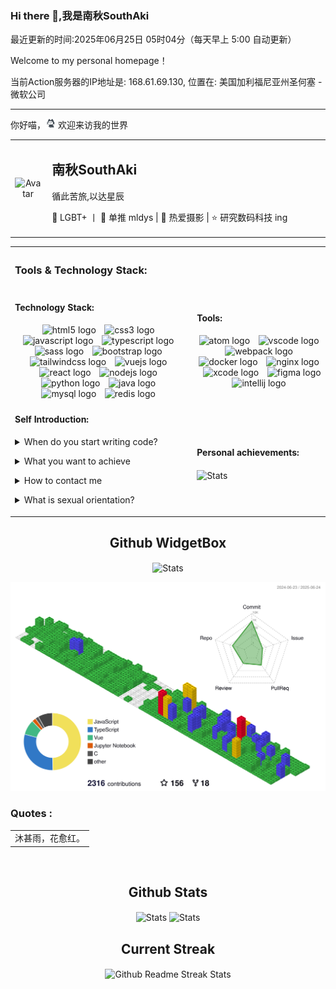 <h3>Hi there 👋,我是南秋SouthAki</h3>
<p>最近更新的时间:2025年06月25日 05时04分（每天早上 5:00 自动更新）</p>
<p>Welcome to my personal homepage！</p>
<p>当前Action服务器的IP地址是: 168.61.69.130, 位置在: 美国加利福尼亚州圣何塞 - 微软公司</p>
<hr  />
<p>你好喵，<img loading="lazy" src="/src/images/mona-loading-default.gif" width="16" height="16" alt="猫猫"> 欢迎来访我的世界</p>
<table style="width:100%; table-layout:fixed;">
  <tr>
    <td width="160" align="center">
      <img width="150" loading="lazy" src="https://avatars.githubusercontent.com/u/57227318?v=4" alt="Avatar">
    </td>
    <td style="padding-left: 10px; width:100%;">
      <h2>南秋SouthAki</h2>
      <p>循此苦旅,以达星辰</p>
      <p>🌈 LGBT+ 丨 💖 单推 mldys | 🎉 热爱摄影 | ⭐ 研究数码科技 ing</p>
    </td>
  </tr>
</table>
<table>
  <th colspan="2">
    <h3 align="left">Tools & Technology Stack:</h3>
  </th>
  <tr>
    <td>
      <h4 align="left">Technology Stack:</h4>
      <div align="center">
        <img src="https://fastly.jsdelivr.net/gh/devicons/devicon/icons/html5/html5-original.svg" height="45" loading="lazy" alt="html5 logo"  />
        <img width="6" loading="lazy"  />
        <img src="https://fastly.jsdelivr.net/gh/devicons/devicon/icons/css3/css3-original.svg" height="45" loading="lazy" alt="css3 logo"  />
        <img width="6" loading="lazy"  />
        <img src="https://fastly.jsdelivr.net/gh/devicons/devicon/icons/javascript/javascript-original.svg" height="45" loading="lazy" alt="javascript logo"  />
        <img width="6" loading="lazy"  />
        <img src="https://fastly.jsdelivr.net/gh/devicons/devicon/icons/typescript/typescript-original.svg" height="45" loading="lazy" alt="typescript logo"  />
        <img width="6" loading="lazy"  />
        <img src="https://fastly.jsdelivr.net/gh/devicons/devicon/icons/sass/sass-original.svg" height="45" loading="lazy" alt="sass logo"  />
        <img width="6" loading="lazy"  />
        <img src="https://fastly.jsdelivr.net/gh/devicons/devicon/icons/bootstrap/bootstrap-original.svg" height="45" loading="lazy" alt="bootstrap logo"  />
        <img width="6" loading="lazy"  />
        <img src="https://fastly.jsdelivr.net/gh/devicons/devicon/icons/tailwindcss/tailwindcss-original.svg" height="45" loading="lazy" alt="tailwindcss logo"  />
        <img width="6" loading="lazy"  />
        <img src="https://fastly.jsdelivr.net/gh/devicons/devicon/icons/vuejs/vuejs-original.svg" height="45" loading="lazy" alt="vuejs logo"  />
        <img width="6" loading="lazy"  />
        <img src="https://fastly.jsdelivr.net/gh/devicons/devicon/icons/react/react-original.svg" height="45" loading="lazy" alt="react logo"  />
        <img width="6" loading="lazy"  />
        <img src="https://fastly.jsdelivr.net/gh/devicons/devicon/icons/nodejs/nodejs-original.svg" height="45" loading="lazy" alt="nodejs logo"  />
        <img width="6" loading="lazy"  />
        <img src="https://fastly.jsdelivr.net/gh/devicons/devicon/icons/python/python-original.svg" height="45" loading="lazy" alt="python logo"  />
        <img width="6" loading="lazy"  />
        <img src="https://fastly.jsdelivr.net/gh/devicons/devicon/icons/java/java-original.svg" height="45" loading="lazy" alt="java logo"  />
        <img width="6" loading="lazy"  />
        <img src="https://fastly.jsdelivr.net/gh/devicons/devicon/icons/mysql/mysql-original.svg" height="45" loading="lazy" alt="mysql logo"  />
        <img width="6" loading="lazy"  />
        <img src="https://fastly.jsdelivr.net/gh/devicons/devicon/icons/redis/redis-original.svg" height="45" loading="lazy" alt="redis logo"  />
        <img width="6" loading="lazy"  />
      </div>
    </td>
    <td>
      <h4 align="left">Tools:</h4>
      <div align="center">
        <img src="https://fastly.jsdelivr.net/gh/devicons/devicon/icons/atom/atom-original.svg" height="45" loading="lazy" alt="atom logo"  />
        <img width="6" loading="lazy"  />
        <img src="https://fastly.jsdelivr.net/gh/devicons/devicon/icons/vscode/vscode-original.svg" height="45" loading="lazy" alt="vscode logo"  />
        <img width="6" loading="lazy"  />
        <img src="https://fastly.jsdelivr.net/gh/devicons/devicon/icons/webpack/webpack-original.svg" height="45" loading="lazy" alt="webpack logo"  />
        <img width="6" loading="lazy"  />
        <img src="https://fastly.jsdelivr.net/gh/devicons/devicon/icons/docker/docker-original.svg" height="45" loading="lazy" alt="docker logo"  />
        <img width="6" loading="lazy"  />
        <img src="https://fastly.jsdelivr.net/gh/devicons/devicon/icons/nginx/nginx-original.svg" height="45" loading="lazy" alt="nginx logo"  />
        <img width="6" loading="lazy"  />
        <img src="https://fastly.jsdelivr.net/gh/devicons/devicon/icons/xcode/xcode-original.svg" height="45" loading="lazy" alt="xcode logo"  />
        <img width="6" loading="lazy"  />
        <img src="https://fastly.jsdelivr.net/gh/devicons/devicon/icons/figma/figma-original.svg" height="45" loading="lazy" alt="figma logo"  />
        <img width="6" loading="lazy"  />
        <img src="https://fastly.jsdelivr.net/gh/devicons/devicon/icons/intellij/intellij-original.svg" height="45" loading="lazy" alt="intellij logo"  />
        <img width="6" loading="lazy"  />
      </div>
    </td>
  </tr>
  <tr>
    <td>
      <h4 align="left">Self Introduction:</h4>
      <div align="center">
        <p align="left">
          <details align="left">
          <summary align="left">When do you start writing code?</summary>
          - ✨ Creating bugs since 2021 (my coding journey began)</details>
        </p>
        <p align="left">
          <details align="left">
          <summary align="left">What you want to achieve</summary>
          - 🌱 I’m currently learning : Full stack development</details>
        </p>
        <p align="left">
          <details align="left">
            <summary align="left">How to contact me</summary>
             - 📫 You can: <a href="mailto:xieleihan@southaki.cn">点击给我发邮件</a>
          </details>
        </p>
        <p align="left">
          <details align="left">
          <summary align="left">What is sexual orientation?</summary>
          - 💬 Ask me about : 🌈It must be Top, not Bottom, no, don’t think I am</details>
        </p>
      </div>
    </td>
    <td>
      <h4 align="left">Personal achievements:</h4>
      <img loading="lazy" src="https://github-contribution-stats.vercel.app/api/?username=xieleihan" align="center"alt="Stats"  />
    </td>
  </tr>
</table>
<!-- Github WidgetBox -->
<p align="center">
  <h2 align="center">
  Github WidgetBox</h2>
</p>
<p align="center">
  <img loading="lazy" src="https://github-widgetbox.vercel.app/api/profile?username=xieleihan&data=followers,repositories,stars,commits"align="center" alt="Stats"  />
</p>
<!-- Profile-3D-Contrib -->
<img loading="lazy" src="./profile-3d-contrib/profile-gitblock.svg"  alt="Github Commit Profile-3D-Contrib"  />
<br  />
<!-- Quotes 名人名言 -->
<h3 align="left">Quotes :</h3>
<div align="center">
  <div>
    <table>
      <tr>
        <td>
        沐甚雨，花愈红。</td>
      </tr>
    </table>
    <br  />
  </div>
</div>
<!-- Github Stats -->
<p align="center">
  <h2 align="center">
  Github Stats</h2>
</p>
<p align="center">
  <img loading="lazy" src="https://github-readme-stats.vercel.app/api?username=xieleihan&count_private=true&show_icons=true&line_height=46"align="center" alt="Stats"  />
  <img loading="lazy" src="https://github-contribution-stats.vercel.app/api/?username=xieleihan" align="center" alt="Stats"  />
</p>
<!-- Current Streak -->
<p align="center">
  <h2 align="center">
  Current Streak</h2>
</p>
<p align="center">
  <img loading="lazy" src="https://streak-stats.demolab.com/?user=xieleihan" align="center"alt="Github Readme Streak Stats"  />
</p>